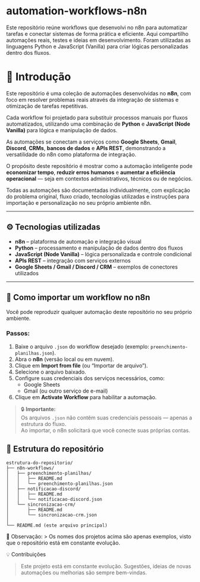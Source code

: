# automation-workflows-n8n
Este repositório reúne workflows que desenvolvi no n8n para automatizar tarefas e conectar sistemas de forma prática e eficiente. Aqui compartilho automações reais, testes e ideias em desenvolvimento. Foram utilizadas as linguagens Python e JavaScript (Vanilla) para criar lógicas personalizadas dentro dos fluxos.


# 🚀 Introdução

Este repositório é uma coleção de automações desenvolvidas no **n8n**, com foco em resolver problemas reais através da integração de sistemas e otimização de tarefas repetitivas.

Cada workflow foi projetado para substituir processos manuais por fluxos automatizados, utilizando uma combinação de **Python** e **JavaScript (Node Vanilla)** para lógica e manipulação de dados.

As automações se conectam a serviços como **Google Sheets**, **Gmail**, **Discord**, **CRMs**, **bancos de dados** e **APIs REST**, demonstrando a versatilidade do n8n como plataforma de integração.

O propósito deste repositório é mostrar como a automação inteligente pode **economizar tempo**, **reduzir erros humanos** e **aumentar a eficiência operacional** — seja em contextos administrativos, técnicos ou de negócios.

Todas as automações são documentadas individualmente, com explicação do problema original, fluxo criado, tecnologias utilizadas e instruções para importação e personalização no seu próprio ambiente n8n.

---

## ⚙️ Tecnologias utilizadas

- **n8n** – plataforma de automação e integração visual  
- **Python** – processamento e manipulação de dados dentro dos fluxos  
- **JavaScript (Node Vanilla)** – lógica personalizada e controle condicional  
- **APIs REST** – integração com serviços externos  
- **Google Sheets / Gmail / Discord / CRM** – exemplos de conectores utilizados  

---

## 💾 Como importar um workflow no n8n

Você pode reproduzir qualquer automação deste repositório no seu próprio ambiente.

### Passos:

1. Baixe o arquivo `.json` do workflow desejado (exemplo: `preenchimento-planilhas.json`).
2. Abra o **n8n** (versão local ou em nuvem).
3. Clique em **Import from file** (ou “Importar de arquivo”).
4. Selecione o arquivo baixado.
5. Configure suas credenciais dos serviços necessários, como:
   - Google Sheets  
   - Gmail (ou outro serviço de e-mail)
6. Clique em **Activate Workflow** para habilitar a automação.

> 🔒 **Importante:**  
> Os arquivos `.json` não contêm suas credenciais pessoais — apenas a estrutura do fluxo.  
> Ao importar, o n8n solicitará que você conecte suas próprias contas.

## 📁 Estrutura do repositório

```text
estrutura-do-repositorio/
├── n8n-workflows/
│   ├── preenchimento-planilhas/
│   │   ├── README.md
│   │   └── preenchimento-planilhas.json
│   ├── notificacao-discord/
│   │   ├── README.md
│   │   └── notificacao-discord.json
│   └── sincronizacao-crm/
│       ├── README.md
│       └── sincronizacao-crm.json
│
└── README.md (este arquivo principal)
```
📝 Observação: > Os nomes dos projetos acima são apenas exemplos, visto que o repositório está em constante evolução.

💡 Contribuições
> Este projeto está em constante evolução. Sugestões, ideias de novas automações ou melhorias são sempre bem-vindas.



